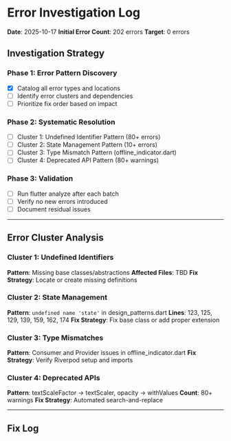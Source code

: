 # Error Investigation Log

**Date**: 2025-10-17
**Initial Error Count**: 202 errors
**Target**: 0 errors

## Investigation Strategy

### Phase 1: Error Pattern Discovery

- [x] Catalog all error types and locations
- [ ] Identify error clusters and dependencies
- [ ] Prioritize fix order based on impact

### Phase 2: Systematic Resolution

- [ ] Cluster 1: Undefined Identifier Pattern (80+ errors)
- [ ] Cluster 2: State Management Pattern (10+ errors)
- [ ] Cluster 3: Type Mismatch Pattern (offline_indicator.dart)
- [ ] Cluster 4: Deprecated API Pattern (80+ warnings)

### Phase 3: Validation

- [ ] Run flutter analyze after each batch
- [ ] Verify no new errors introduced
- [ ] Document residual issues

---

## Error Cluster Analysis

### Cluster 1: Undefined Identifiers

**Pattern**: Missing base classes/abstractions
**Affected Files**: TBD
**Fix Strategy**: Locate or create missing definitions

### Cluster 2: State Management

**Pattern**: `undefined name 'state'` in design_patterns.dart
**Lines**: 123, 125, 129, 139, 159, 162, 174
**Fix Strategy**: Fix base class or add proper extension

### Cluster 3: Type Mismatches

**Pattern**: Consumer<T> and Provider issues in offline_indicator.dart
**Fix Strategy**: Verify Riverpod setup and imports

### Cluster 4: Deprecated APIs

**Pattern**: textScaleFactor → textScaler, opacity → withValues
**Count**: 80+ warnings
**Fix Strategy**: Automated search-and-replace

---

## Fix Log
